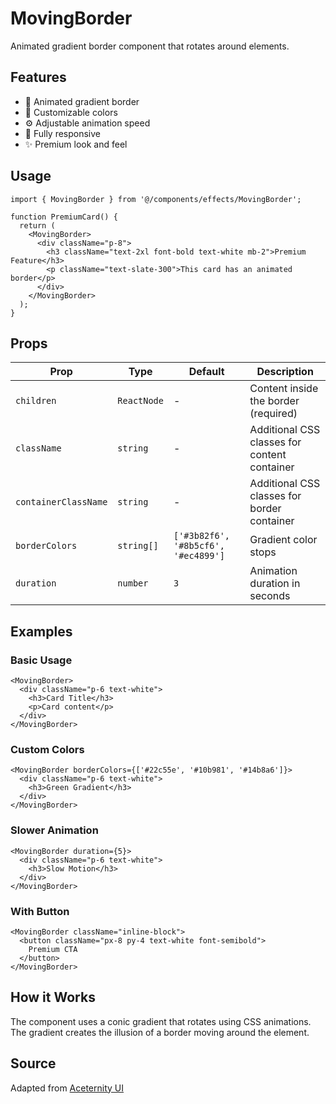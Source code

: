# MovingBorder

Animated gradient border component that rotates around elements.

## Features

- 🌈 Animated gradient border
- 🎨 Customizable colors
- ⚙️ Adjustable animation speed
- 📱 Fully responsive
- ✨ Premium look and feel

## Usage

```tsx
import { MovingBorder } from '@/components/effects/MovingBorder';

function PremiumCard() {
  return (
    <MovingBorder>
      <div className="p-8">
        <h3 className="text-2xl font-bold text-white mb-2">Premium Feature</h3>
        <p className="text-slate-300">This card has an animated border</p>
      </div>
    </MovingBorder>
  );
}
```

## Props

| Prop | Type | Default | Description |
|------|------|---------|-------------|
| `children` | `ReactNode` | - | Content inside the border (required) |
| `className` | `string` | - | Additional CSS classes for content container |
| `containerClassName` | `string` | - | Additional CSS classes for border container |
| `borderColors` | `string[]` | `['#3b82f6', '#8b5cf6', '#ec4899']` | Gradient color stops |
| `duration` | `number` | `3` | Animation duration in seconds |

## Examples

### Basic Usage

```tsx
<MovingBorder>
  <div className="p-6 text-white">
    <h3>Card Title</h3>
    <p>Card content</p>
  </div>
</MovingBorder>
```

### Custom Colors

```tsx
<MovingBorder borderColors={['#22c55e', '#10b981', '#14b8a6']}>
  <div className="p-6 text-white">
    <h3>Green Gradient</h3>
  </div>
</MovingBorder>
```

### Slower Animation

```tsx
<MovingBorder duration={5}>
  <div className="p-6 text-white">
    <h3>Slow Motion</h3>
  </div>
</MovingBorder>
```

### With Button

```tsx
<MovingBorder className="inline-block">
  <button className="px-8 py-4 text-white font-semibold">
    Premium CTA
  </button>
</MovingBorder>
```

## How it Works

The component uses a conic gradient that rotates using CSS animations. The gradient creates the illusion of a border moving around the element.

## Source

Adapted from [Aceternity UI](https://ui.aceternity.com/components/moving-border)
